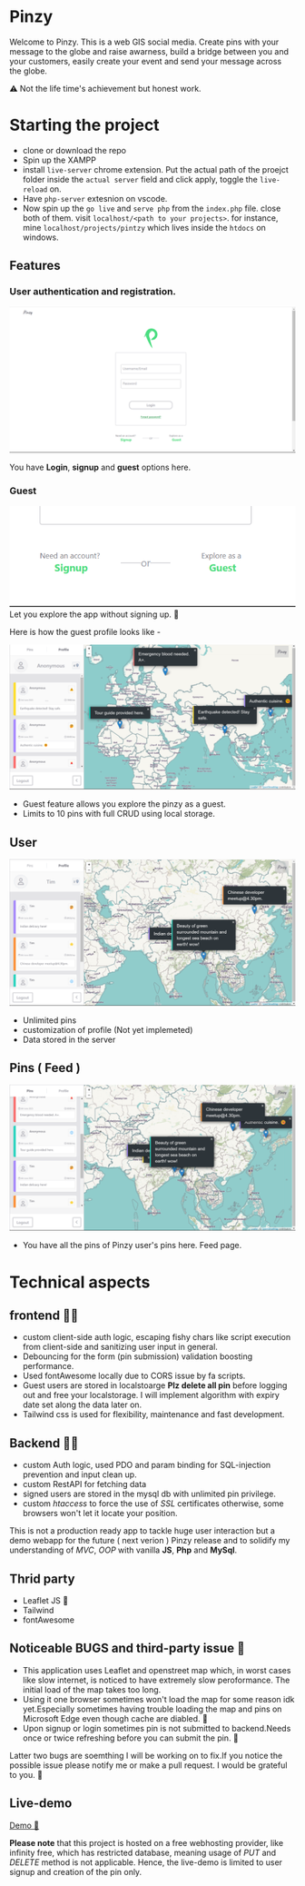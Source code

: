 # Pinzy

Welcome to Pinzy. This is a web GIS social media. Create pins with your message to the globe and raise awarness, build a bridge between you and your customers, easily create your event and send your message across the globe.

⚠️ Not the life time's achievement but honest work.

# Starting the project

- clone or download the repo
- Spin up the XAMPP
- install `live-server` chrome extension. Put the actual path of the proejct folder inside the `actual server` field and click apply, toggle the `live-reload` on.
- Have `php-server` extesnion on vscode.
- Now spin up the `go live` and `serve php` from the `index.php` file. close both of them. visit `localhost/<path to your projects>`. for instance, mine `localhost/projects/pintzy` which lives inside the `htdocs` on windows.

## Features

### User authentication and registration.

![index page](./readme_assets/index.png)

You have **Login**, **signup** and **guest** options here.

### Guest

![index page](./readme_assets/guest.png)
Let you explore the app without signing up. 🚀

Here is how the guest profile looks like -

![guest profile page](./readme_assets/guest_profile.png)

- Guest feature allows you explore the pinzy as a guest.
- Limits to 10 pins with full CRUD using local storage.

## User

![user profile page](./readme_assets/user_profile.png)

- Unlimited pins
- customization of profile (Not yet implemeted)
- Data stored in the server

## Pins ( Feed )

![pins page](./readme_assets/pins.png)

- You have all the pins of Pinzy user's pins here. Feed page.

# Technical aspects

## frontend 🧑‍💻

- custom client-side auth logic, escaping fishy chars like script execution from client-side and sanitizing user input in general.
- Debouncing for the form (pin submission) validation boosting performance.
- Used fontAwesome locally due to CORS issue by fa scripts.
- Guest users are stored in localstoarge **Plz delete all pin** before logging out and free your localstorage. I will implement algorithm with expiry date set along the data later on.
- Tailwind css is used for flexibility, maintenance and fast development.

## Backend 🧑‍💻

- custom Auth logic, used PDO and param binding for SQL-injection prevention and input clean up.
- custom RestAPI for fetching data
- signed users are stored in the mysql db with unlimited pin privilege.
- custom _htaccess_ to force the use of _SSL_ certificates otherwise, some browsers won't let it locate your position.

This is not a production ready app to tackle huge user interaction but a demo webapp for the future ( next verion ) Pinzy release and to solidify my understanding of _MVC_, _OOP_ with vanilla **JS**, **Php** and **MySql**.

## Thrid party

- Leaflet JS 🍃
- Tailwind
- fontAwesome

## Noticeable BUGS and third-party issue 🐛

- This application uses Leaflet and openstreet map which, in worst cases like slow internet, is noticed to have extremely slow peroformance. The initial load of the map takes too long.
- Using it one browser sometimes won't load the map for some reason idk yet.Especially sometimes having trouble loading the map and pins on Microsoft Edge even though cache are diabled. 🤔
- Upon signup or login sometimes pin is not submitted to backend.Needs once or twice refreshing before you can submit the pin. 🐛

Latter two bugs are soemthing I will be working on to fix.If you notice the possible issue please notify me or make a pull request. I would be grateful to you. 🙏

## Live-demo

[Demo 🔗](https://www.pinzy-demo.rf.gd/)

**Please note** that this project is hosted on a free webhosting provider, like infinity free, which has restricted database, meaning usage of _PUT_ and _DELETE_ method is not applicable. Hence, the live-demo is limited to user signup and creation of the pin only.
